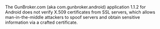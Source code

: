 The GunBroker.com (aka com.gunbroker.android) application 1.1.2 for Android does not verify X.509 certificates from SSL servers, which allows man-in-the-middle attackers to spoof servers and obtain sensitive information via a crafted certificate.